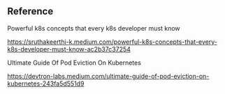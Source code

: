 ## Reference
Powerful k8s concepts that every k8s developer must know

https://sruthakeerthi-k.medium.com/powerful-k8s-concepts-that-every-k8s-developer-must-know-ac2b37c37254

Ultimate Guide Of Pod Eviction On Kubernetes

https://devtron-labs.medium.com/ultimate-guide-of-pod-eviction-on-kubernetes-243fa5d551d9
